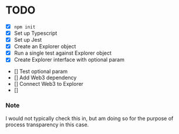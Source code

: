# TODO

- [x] `npm init`
- [x] Set up Typescript
- [x] Set up Jest
- [x] Create an Explorer object
- [x] Run a single test against Explorer object
- [x] Create Explorer interface with optional param
- [] Test optional param
- [] Add Web3 dependency
- [] Connect Web3 to Explorer
- []

### Note

I would not typically check this in, but am doing so for the purpose of process transparency in this case.
